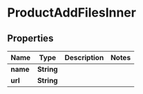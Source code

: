 

# ProductAddFilesInner

## Properties

Name | Type | Description | Notes
------------ | ------------- | ------------- | -------------
**name** | **String** |  | 
**url** | **String** |  | 




